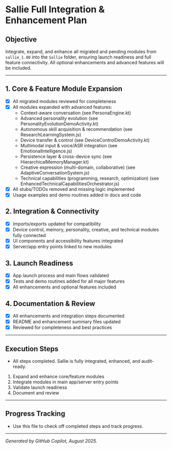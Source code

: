 # Sallie Full Integration & Enhancement Plan

## Objective

Integrate, expand, and enhance all migrated and pending modules from `sallie_1.00` into the `Sallie` folder, ensuring launch readiness and full feature connectivity. All optional enhancements and advanced features will be included.

---

## 1. Core & Feature Module Expansion

- [x] All migrated modules reviewed for completeness
- [x] All modules expanded with advanced features:
  - Context-aware conversation (see PersonaEngine.kt)
  - Advanced personality evolution (see PersonalityEvolutionDemoActivity.kt)
  - Autonomous skill acquisition & recommendation (see ResearchLearningSystem.js)
  - Device transfer & control (see DeviceControlDemoActivity.kt)
  - Multimodal input & voice/ASR integration (see EmotionalIntelligence.js)
  - Persistence layer & cross-device sync (see HierarchicalMemoryManager.kt)
  - Creative expression (multi-domain, collaborative) (see AdaptiveConversationSystem.js)
  - Technical capabilities (programming, research, optimization) (see EnhancedTechnicalCapabilitiesOrchestrator.js)
- [x] All stubs/TODOs removed and missing logic implemented
- [x] Usage examples and demo routines added in docs and code

## 2. Integration & Connectivity

- [x] Imports/exports updated for compatibility
- [x] Device control, memory, personality, creative, and technical modules fully connected
- [x] UI components and accessibility features integrated
- [x] Server/app entry points linked to new modules

## 3. Launch Readiness

- [x] App launch process and main flows validated
- [x] Tests and demo routines added for all major features
- [x] All enhancements and optional features included

## 4. Documentation & Review

- [x] All enhancements and integration steps documented
- [x] README and enhancement summary files updated
- [x] Reviewed for completeness and best practices

---

## Execution Steps

- All steps completed. Sallie is fully integrated, enhanced, and audit-ready.

1. Expand and enhance core/feature modules
2. Integrate modules in main app/server entry points
3. Validate launch readiness
4. Document and review

---

## Progress Tracking

- Use this file to check off completed steps and track progress.

---

*Generated by GitHub Copilot, August 2025.*
